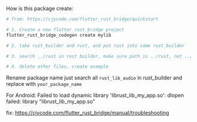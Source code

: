 
How is this package create:

```sh
# from: https://cjycode.com/flutter_rust_bridge/quickstart

# 1. Create a new flutter_rust_bridge project
flutter_rust_bridge_codegen create mylib

# 2. take rust_builder and rust, and put rust into same rust_builder

# 3. search ../rust in rust_builder, make sure path is ../rust, not ../../rust or other

# 4. delete other files, create example
```

Rename package name just search all `rust_lib_audio` in rust_builder and replace with `your_package_name`

For Android: Failed to load dynamic library 'librust_lib_my_app.so': dlopen failed: library "librust_lib_my_app.so"

fix: https://cjycode.com/flutter_rust_bridge/manual/troubleshooting

